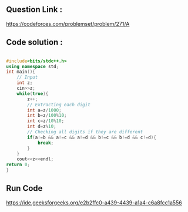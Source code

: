 ## Question Link :

https://codeforces.com/problemset/problem/271/A

## Code solution :

```cpp

#include<bits/stdc++.h>
using namespace std;
int main(){
    // Input
    int z;
    cin>>z;
    while(true){
        z++;
        // Extracting each digit
        int a=z/1000;
        int b=z/100%10;
        int c=z/10%10;
        int d=z%10;
        // Checking all digits if they are different
        if(a!=b && a!=c && a!=d && b!=c && b!=d && c!=d){
            break;
        }
    }
    cout<<z<<endl;
return 0;
}

```
## Run Code
https://ide.geeksforgeeks.org/e2b2ffc0-a439-4439-a1a4-c6a8fcc1a556
